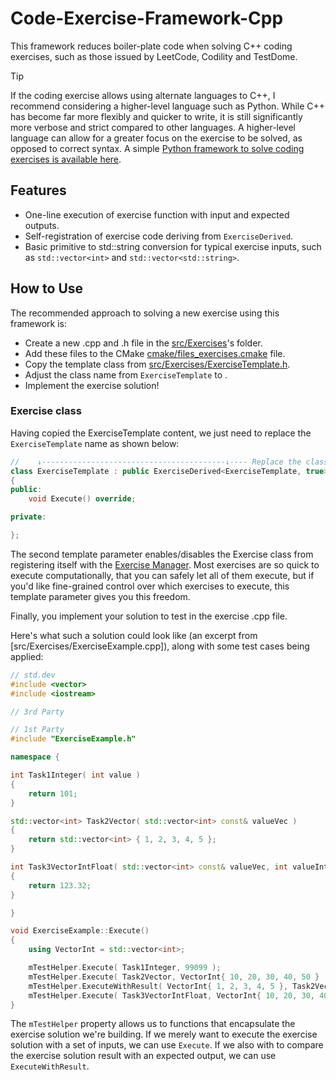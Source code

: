 ﻿# Code-Exercise-Framework-Cpp

This framework reduces boiler-plate code when solving C++ coding exercises, such as those issued by LeetCode, Codility and TestDome.

> [!TIP]
> If the coding exercise allows using alternate languages to C++, I recommend considering a higher-level language such as Python. While C++ has become far more flexibly and quicker to write, it is still significantly more verbose and strict compared to other languages. A higher-level language can allow for a greater focus on the exercise to be solved, as opposed to correct syntax. A simple [Python framework to solve coding exercises is available here](https://github.com/Gazoo101/Codility-Python-Framework).

## Features

- One-line execution of exercise function with input and expected outputs.
- Self-registration of exercise code deriving from `ExerciseDerived`.
- Basic primitive to std::string conversion for typical exercise inputs, such as `std::vector<int>` and `std::vector<std::string>`.

## How to Use

The recommended approach to solving a new exercise using this framework is:

- Create a new .cpp and .h file in the [src/Exercises](src/Exercises)'s folder.
- Add these files to the CMake [cmake/files_exercises.cmake](cmake/files_exercises.cmake) file.
- Copy the template class from [src/Exercises/ExerciseTemplate.h](src/Exercises/ExerciseTemplate.h).
- Adjust the class name from `ExerciseTemplate` to <Your Exercise Name>.
- Implement the exercise solution!

### Exercise class

Having copied the ExerciseTemplate content, we just need to replace the `ExerciseTemplate` name as shown below:
```C++
//    ↓-----------------------------------------↓---- Replace the class name(s) here.
class ExerciseTemplate : public ExerciseDerived<ExerciseTemplate, true>
{
public:
	void Execute() override;

private:

};
```

The second template parameter enables/disables the Exercise class from registering itself with the [Exercise Manager](src/Framework/Manager.h). Most exercises are so quick to execute computationally, that you can safely let all of them execute, but if you'd like fine-grained control over which exercises to execute, this template parameter gives you this freedom.

Finally, you implement your solution to test in the exercise .cpp file.

Here's what such a solution could look like (an excerpt from [src/Exercises/ExerciseExample.cpp]), along with some test cases being applied:
```C++
// std.dev
#include <vector>
#include <iostream>

// 3rd Party

// 1st Party
#include "ExerciseExample.h"

namespace {

int Task1Integer( int value )
{
	return 101;
}

std::vector<int> Task2Vector( std::vector<int> const& valueVec )
{
	return std::vector<int> { 1, 2, 3, 4, 5 };
}

int Task3VectorIntFloat( std::vector<int> const& valueVec, int valueInt, float valueFloat )
{
	return 123.32;
}

}

void ExerciseExample::Execute()
{
	using VectorInt = std::vector<int>;

	mTestHelper.Execute( Task1Integer, 99099 );
	mTestHelper.Execute( Task2Vector, VectorInt{ 10, 20, 30, 40, 50 } );
	mTestHelper.ExecuteWithResult( VectorInt{ 1, 2, 3, 4, 5 }, Task2Vector, VectorInt{ 10, 20, 30, 40, 50 } );
	mTestHelper.Execute( Task3VectorIntFloat, VectorInt{ 10, 20, 30, 40, 50 }, 88488, 342.33 );
}
```
The `mTestHelper` property allows us to functions that encapsulate the exercise solution we're building. If we merely want to execute the exercise solution with a set of inputs, we can use `Execute`. If we also with to compare the exercise solution result with an expected output, we can use `ExecuteWithResult`.
